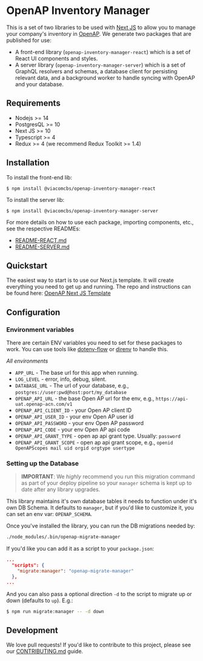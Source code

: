 # OpenAP Inventory Manager

This is a set of two libraries to be used with [Next JS](https://nextjs.org) to
allow you to manage your company's inventory in
[OpenAP](https://www.openap.tv/). We generate two packages that are published
for use:

- A front-end library (`openap-inventory-manager-react`) which is a set of React
  UI components and styles.
- A server library (`openap-inventory-manager-server`) which is a set of GraphQL
  resolvers and schemas, a database client for persisting relevant data, and a
  background worker to handle syncing with OpenAP and your database.

## Requirements

- Nodejs >= 14
- PostgresQL >= 10
- Next JS >= 10
- Typescript >= 4
- Redux >= 4 (we recommend Redux Toolkit >= 1.4)

## Installation

To install the front-end lib:

```
$ npm install @viacomcbs/openap-inventory-manager-react
```

To install the server lib:

```
$ npm install @viacomcbs/openap-inventory-manager-server
```

For more details on how to use each package, importing components, etc., see the
respective READMEs:

- [README-REACT.md](README-REACT.md)
- [README-SERVER.md](README-SERVER.md)

## Quickstart

The easiest way to start is to use our Next.js template. It will create
everything you need to get up and running. The repo and instructions can be
found here:
[OpenAP Next JS Template](https://github.com/ViacomInc/with-openap-inventory-manager)

## Configuration

### Environment variables

There are certain ENV variables you need to set for these packages to work. You
can use tools like [dotenv-flow](https://github.com/kerimdzhanov/dotenv-flow) or
[direnv](https://direnv.net/) to handle this.

_All environments_

- `APP_URL` - The base url for this app when running.
- `LOG_LEVEL` - error, info, debug, silent.
- `DATABASE_URL` - The url of your database, e.g.,
  `postgres://user:pwd@host:port/my_database`
- `OPENAP_API_URL` - the base Open AP url for the env, e.g.,
  `https://api-uat.openap-acn.com/v1`
- `OPENAP_API_CLIENT_ID` - your Open AP client ID
- `OPENAP_API_USER_ID` - your env Open AP user id
- `OPENAP_API_PASSWORD` - your env Open AP password
- `OPENAP_API_CODE` - your env Open AP api code
- `OPENAP_API_GRANT_TYPE` - open ap api grant type. Usually: `password`
- `OPENAP_API_GRANT_SCOPE` - open ap api grant scope, e.g.,
  `openid OpenAPScopes mail uid orgid orgtype usertype`

### Setting up the Database

> **IMPORTANT**: We _highly_ recommend you run this migration command as part of
> your deploy pipeline so your `manager` schema is kept up to date after any
> library upgrades.

This library maintains it's own database tables it needs to function under it's
own DB Schema. It defaults to `manager`, but if you'd like to customize it, you
can set an env var: `OPENAP_SCHEMA`.

Once you've installed the library, you can run the DB migrations needed by:

```bash
./node_modules/.bin/openap-migrate-manager
```

If you'd like you can add it as a script to your `package.json`:

```json
...
  "scripts": {
    "migrate:manager": "openap-migrate-manager"
  },
...
```

And you can also pass a optional direction `-d` to the script to migrate up or
down (defaults to `up`). E.g.:

```bash
$ npm run migrate:manager -- -d down
```

## Development

We love pull requests! If you'd like to contribute to this project, please see
our [CONTRIBUTING.md](./CONTRIBUTING.md) guide.
